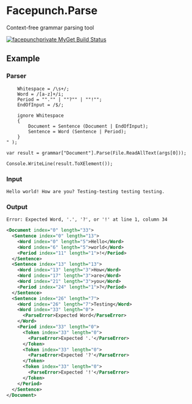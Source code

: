 # Facepunch.Parse
Context-free grammar parsing tool

[![facepunchprivate MyGet Build Status](https://www.myget.org/BuildSource/Badge/facepunchprivate?identifier=9dfcc07e-1ef6-45ad-b503-efaf91a3dda3)](https://www.myget.org/)

## Example
### Parser

```var grammar = GrammarBuilder.FromString( @"
    Whitespace = /\s+/;
    Word = /[a-z]+/i;
    Period = ""."" | ""?"" | ""!"";
    EndOfInput = /$/;

    ignore Whitespace
    {
        Document = Sentence (Document | EndOfInput);
        Sentence = Word (Sentence | Period);
    }
" );

var result = grammar["Document"].Parse(File.ReadAllText(args[0]));

Console.WriteLine(result.ToXElement());
```

### Input

```
Hello world! How are you? Testing-testing testing testing.
```

### Output

```
Error: Expected Word, '.', '?', or '!' at line 1, column 34
```

```xml
<Document index="0" length="33">
  <Sentence index="0" length="13">
    <Word index="0" length="5">Hello</Word>
    <Word index="6" length="5">world</Word>
    <Period index="11" length="1">!</Period>
  </Sentence>
  <Sentence index="13" length="13">
    <Word index="13" length="3">How</Word>
    <Word index="17" length="3">are</Word>
    <Word index="21" length="3">you</Word>
    <Period index="24" length="1">?</Period>
  </Sentence>
  <Sentence index="26" length="7">
    <Word index="26" length="7">Testing</Word>
    <Word index="33" length="0">
      <ParseError>Expected Word</ParseError>
    </Word>
    <Period index="33" length="0">
      <Token index="33" length="0">
        <ParseError>Expected '.'</ParseError>
      </Token>
      <Token index="33" length="0">
        <ParseError>Expected '?'</ParseError>
      </Token>
      <Token index="33" length="0">
        <ParseError>Expected '!'</ParseError>
      </Token>
    </Period>
  </Sentence>
</Document>
```
